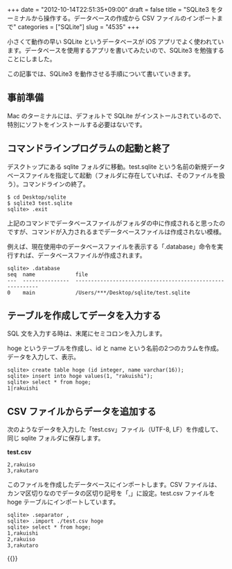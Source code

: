+++
date = "2012-10-14T22:51:35+09:00"
draft = false
title = "SQLite3 をターミナルから操作する。データベースの作成から CSV ファイルのインポートまで"
categories = ["SQLite"]
slug = "4535"
+++

小さくて動作の早い SQLite というデータベースが iOS アプリでよく使われています。データベースを使用するアプリを書いてみたいので、SQLite3 を勉強することにしました。

この記事では、SQLite3 を動作させる手順について書いていきます。

## 事前準備

Mac のターミナルには、デフォルトで SQLite がインストールされているので、特別にソフトをインストールする必要はないです。

## コマンドラインプログラムの起動と終了

デスクトップにある sqlite フォルダに移動。test.sqlite という名前の新規データベースファイルを指定して起動（フォルダに存在していれば、そのファイルを扱う）。コマンドラインの終了。

```
$ cd Desktop/sqlite
$ sqlite3 test.sqlite
sqlite> .exit
```

上記のコマンドでデータベースファイルがフォルダの中に作成されると思ったのですが、コマンドが入力されるまでデータベースファイルは作成されない模様。

例えば、現在使用中のデータベースファイルを表示する「.database」命令を実行すれば、データベースファイルが作成されます。

```
sqlite> .database
seq  name             file                                                      
---  ---------------  ----------------------------------------------------------
0    main             /Users/***/Desktop/sqlite/test.sqlite 
```

## テーブルを作成してデータを入力する

SQL 文を入力する時は、末尾にセミコロンを入力します。

hoge というテーブルを作成し、id と name という名前の2つのカラムを作成。データを入力して、表示。

```
sqlite> create table hoge (id integer, name varchar(16));
sqlite> insert into hoge values(1, "rakuishi");
sqlite> select * from hoge;
1|rakuishi
```

## CSV ファイルからデータを追加する

次のようなデータを入力した「test.csv」ファイル（UTF-8, LF）を作成して、同じ sqlite フォルダに保存します。

<strong>test.csv</strong>
```
2,rakuiso
3,rakutaro
```

このファイルを作成したデータベースにインポートします。CSV ファイルは、カンマ区切りなのでデータの区切り記号を「,」に設定。test.csv ファイルを hoge テーブルにインポートしています。

```
sqlite> .separator ,
sqlite> .import ./test.csv hoge
sqlite> select * from hoge;
1,rakuishi
2,rakuiso
3,rakutaro
```

{{<amazon id="4797354739" title="新標準SQLite (オープンソースRDBMSシリーズ)" src="http://ecx.images-amazon.com/images/I/51w28k89iJL._SL160_.jpg">}}
